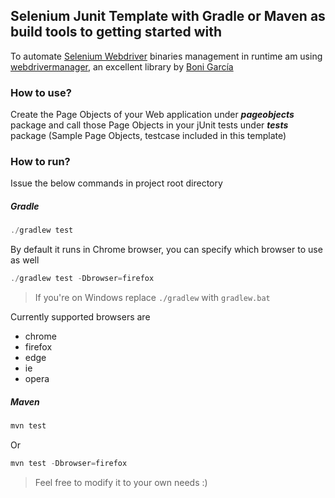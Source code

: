 ## Selenium Junit Template with Gradle or Maven as build tools to getting started with

To automate [Selenium Webdriver](https://docs.seleniumhq.org/projects/webdriver/) binaries management in runtime am using [webdrivermanager](https://github.com/bonigarcia/webdrivermanager), an excellent library by [Boni García](https://github.com/bonigarcia) 

### How to use?
Create the Page Objects of your Web application under **_pageobjects_** package and call those Page Objects in your jUnit tests under **_tests_** package (Sample Page Objects, testcase included in this template)

### How to run?
Issue the below commands in project root directory
 
 ##### Gradle
```javascript
./gradlew test
```
By default it runs in Chrome browser, you can specify which browser to use as well
```javascript
./gradlew test -Dbrowser=firefox
```
>If you're on Windows replace `./gradlew` with `gradlew.bat`

Currently supported browsers are 
* chrome
* firefox
* edge
* ie
* opera 

##### Maven
```javascript
mvn test
```
Or
```javascript
mvn test -Dbrowser=firefox
```
> Feel free to modify it to your own needs :)